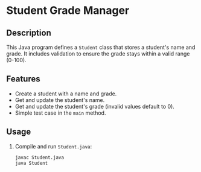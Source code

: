 # Student Grade Manager

## Description
This Java program defines a `Student` class that stores a student's name and grade. It includes validation to ensure the grade stays within a valid range (0-100).

## Features
- Create a student with a name and grade.
- Get and update the student's name.
- Get and update the student's grade (invalid values default to 0).
- Simple test case in the `main` method.

## Usage
1. Compile and run `Student.java`:
   ```sh
   javac Student.java
   java Student
